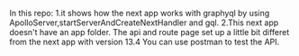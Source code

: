 In this repo:
1.it shows how the next app works with graphyql by using ApolloServer,startServerAndCreateNextHandler and gql.
2.This next app doesn't have an app folder. The api and route page set up a little bit differet from the next app with version 13.4
You can use postman to test the API.
